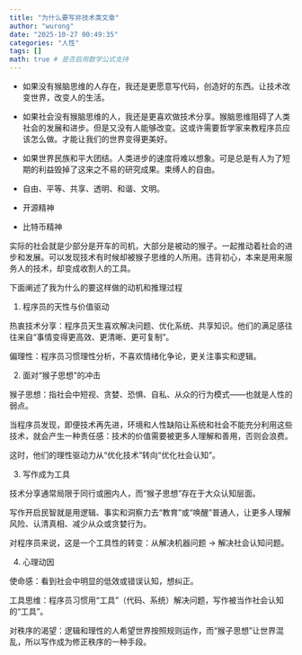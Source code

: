 ```yaml
---
title: "为什么要写非技术类文章"
author: "wurong"
date: "2025-10-27 00:49:35"
categories: "人性"
tags: []
math: true # 是否启用数学公式支持
---
```

* 如果没有猴脑思维的人存在，我还是更愿意写代码，创造好的东西。让技术改变世界，改变人的生活。
* 如果社会没有猴脑思维的人，我还是更喜欢做技术分享。猴脑思维阻碍了人类社会的发展和进步。但是又没有人能够改变。这或许需要哲学家来教程序员应该怎么做。才能让我们的世界变得更美好。
* 如果世界民族和平大团结。人类进步的速度将难以想象。可是总是有人为了短期的利益毁掉了这来之不易的研究成果。束缚人的自由。



* 自由、平等、共享、透明、和谐、文明。
* 开源精神
* 比特币精神

实际的社会就是少部分是开车的司机，大部分是被动的猴子。一起推动着社会的进步和发展。可以发现技术有时候却被猴子思维的人所用。违背初心，本来是用来服务人的技术，却变成收割人的工具。


下面阐述了我为什么的要这样做的动机和推理过程

1. 程序员的天性与价值驱动

热衷技术分享：程序员天生喜欢解决问题、优化系统、共享知识。他们的满足感往往来自“事情变得更高效、更清晰、更可复制”。

偏理性：程序员习惯理性分析，不喜欢情绪化争论，更关注事实和逻辑。

2. 面对“猴子思想”的冲击

猴子思想：指社会中短视、贪婪、恐惧、自私、从众的行为模式——也就是人性的弱点。

当程序员发现，即便技术再先进，环境和人性缺陷让系统和社会不能充分利用这些技术，就会产生一种责任感：技术的价值需要被更多人理解和善用，否则会浪费。

这时，他们的理性驱动力从“优化技术”转向“优化社会认知”。

3. 写作成为工具

技术分享通常局限于同行或圈内人，而“猴子思想”存在于大众认知层面。

写作开启民智就是用逻辑、事实和洞察力去“教育”或“唤醒”普通人，让更多人理解风险、认清真相、减少从众或贪婪行为。

对程序员来说，这是一个工具性的转变：从解决机器问题 → 解决社会认知问题。

4. 心理动因

使命感：看到社会中明显的低效或错误认知，想纠正。

工具思维：程序员习惯用“工具”（代码、系统）解决问题，写作被当作社会认知的“工具”。

对秩序的渴望：逻辑和理性的人希望世界按照规则运作，而“猴子思想”让世界混乱，所以写作成为修正秩序的一种手段。